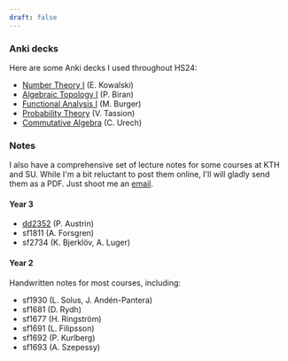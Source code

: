 ```yaml
---
draft: false
---
```


### Anki decks

Here are some Anki decks I used throughout HS24:
- [Number Theory I](/files/number_theory.apkg) (E. Kowalski)
- [Algebraic Topology I](/files/algebraic_topology.apkg) (P. Biran)
- [Functional Analysis I](/files/functional_analysis.apkg) (M. Burger)
- [Probability Theory](/files/probability.apkg) (V. Tassion)
- [Commutative Algebra](/files/commutative_algebra.apkg) (C. Urech)

### Notes

I also have a comprehensive set of lecture notes for some courses at KTH and SU. While I'm a bit reluctant to post them online, I'll will gladly send them as a PDF. Just shoot me an [email](mailto:isabel.dahlgren@gmail.com).

#### Year 3
- [dd2352](https://isabeldahlgren.github.io/dd2352) (P. Austrin)
- sf1811 (A. Forsgren)
- sf2734 (K. Bjerklöv, A. Luger)

#### Year 2
Handwritten notes for most courses, including:
- sf1930 (L. Solus, J. Andén-Pantera)
- sf1681 (D. Rydh)
- sf1677 (H. Ringström)
- sf1691 (L. Filipsson)
- sf1692 (P. Kurlberg)
- sf1693 (A. Szepessy)
